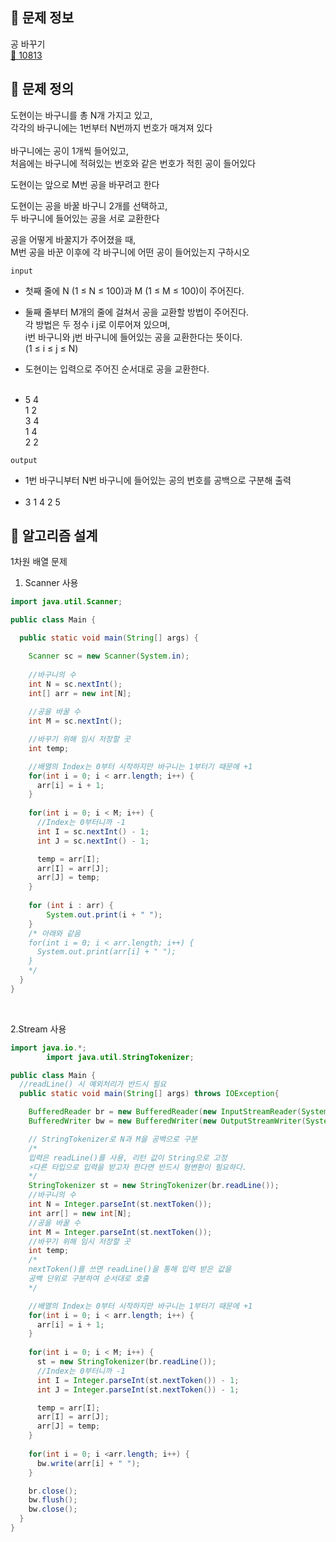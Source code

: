 

## 🌵 문제 정보
공 바꾸기 <br>
[🚗 10813](https://www.acmicpc.net/problem/10813)

## 🌵 문제 정의

도현이는 바구니를 총 N개 가지고 있고, <br>
각각의 바구니에는 1번부터 N번까지 번호가 매겨져 있다 <br>
<br>
바구니에는 공이 1개씩 들어있고, <br>
처음에는 바구니에 적혀있는 번호와 같은 번호가 적힌 공이 들어있다 <br>

도현이는 앞으로 M번 공을 바꾸려고 한다 <br>

도현이는 공을 바꿀 바구니 2개를 선택하고, <br>
두 바구니에 들어있는 공을 서로 교환한다

공을 어떻게 바꿀지가 주어졌을 때, <br>
M번 공을 바꾼 이후에 각 바구니에 어떤 공이 들어있는지 구하시오

`input` <br>
- 첫째 줄에 N (1 ≤ N ≤ 100)과 M (1 ≤ M ≤ 100)이 주어진다.

- 둘째 줄부터 M개의 줄에 걸쳐서 공을 교환할 방법이 주어진다. <br>
  각 방법은 두 정수 i j로 이루어져 있으며, <br>
  i번 바구니와 j번 바구니에 들어있는 공을 교환한다는 뜻이다. <br>
  (1 ≤ i ≤ j ≤ N)
- 도현이는 입력으로 주어진 순서대로 공을 교환한다.
  <br><br>

- 5 4 <br>
  1 2 <br>
  3 4 <br>
  1 4 <br>
  2 2

`output` <br>
- 1번 바구니부터 N번 바구니에 들어있는 공의 번호를 공백으로 구분해 출력
  <br><br>
- 3 1 4 2 5

## 🌵 알고리즘 설계

1차원 배열 문제 <br>

1. Scanner 사용

```java
import java.util.Scanner;

public class Main {

  public static void main(String[] args) {

    Scanner sc = new Scanner(System.in);
  
    //바구니의 수
    int N = sc.nextInt();
    int[] arr = new int[N];
    
    //공을 바꿀 수
    int M = sc.nextInt();

    //바꾸기 위해 임시 저장할 곳
    int temp;

    //배열의 Index는 0부터 시작하지만 바구니는 1부터기 때문에 +1
    for(int i = 0; i < arr.length; i++) {
      arr[i] = i + 1;
    }
    
    for(int i = 0; i < M; i++) {
      //Index는 0부터니까 -1
      int I = sc.nextInt() - 1;
      int J = sc.nextInt() - 1;

      temp = arr[I];
      arr[I] = arr[J];
      arr[J] = temp;
    }
  
    for (int i : arr) {
        System.out.print(i + " ");
    }
    /* 아래와 같음
    for(int i = 0; i < arr.length; i++) {
      System.out.print(arr[i] + " ");
    }
    */
  }
}
```

<br>

2.Stream 사용

```java
import java.io.*;
        import java.util.StringTokenizer;

public class Main {
  //readLine() 시 예외처리가 반드시 필요
  public static void main(String[] args) throws IOException{

    BufferedReader br = new BufferedReader(new InputStreamReader(System.in));
    BufferedWriter bw = new BufferedWriter(new OutputStreamWriter(System.out));

    // StringTokenizer로 N과 M을 공백으로 구분
    /*
    입력은 readLine()를 사용, 리턴 값이 String으로 고정
    ⚡️다른 타입으로 입력을 받고자 한다면 반드시 형변환이 필요하다.
    */
    StringTokenizer st = new StringTokenizer(br.readLine());
    //바구니의 수
    int N = Integer.parseInt(st.nextToken());
    int arr[] = new int[N];
    //공을 바꿀 수
    int M = Integer.parseInt(st.nextToken());
    //바꾸기 위해 임시 저장할 곳
    int temp;
    /*
    nextToken()를 쓰면 readLine()을 통해 입력 받은 값을 
    공백 단위로 구분하여 순서대로 호출
    */

    //배열의 Index는 0부터 시작하지만 바구니는 1부터기 때문에 +1
    for(int i = 0; i < arr.length; i++) {
      arr[i] = i + 1;                     
    }
    
    for(int i = 0; i < M; i++) {
      st = new StringTokenizer(br.readLine());
      //Index는 0부터니까 -1
      int I = Integer.parseInt(st.nextToken()) - 1;
      int J = Integer.parseInt(st.nextToken()) - 1;

      temp = arr[I];
      arr[I] = arr[J];
      arr[J] = temp;
    }
    
    for(int i = 0; i <arr.length; i++) {
      bw.write(arr[i] + " ");
    }

    br.close();
    bw.flush();
    bw.close();
  }
}
```
